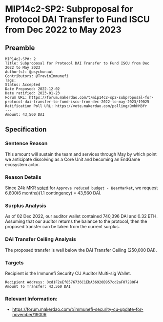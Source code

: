 # MIP14c2-SP2: Subproposal for Protocol DAI Transfer to Fund ISCU from Dec 2022 to May 2023

## Preamble

```
MIP14c2-SP#: 2
Title: Subproposal for Protocol DAI Transfer to Fund ISCU from Dec 2022 to May 2023
Author(s): @psychonaut
Contributors: @TravinImmunefi
Tags: 
Status: Accepted
Date Proposed: 2022-12-02
Date ratified: 2023-01-23
Forum URL: https://forum.makerdao.com/t/mip14c2-sp2-subproposal-for-protocol-dai-transfer-to-fund-iscu-from-dec-2022-to-may-2023/19025
Ratification Poll URL: https://vote.makerdao.com/polling/QmbHM3fr
---
Amount: 43,560 DAI
```

## Specification 

### Sentence Reason

This amount will sustain the team and services through May by which point we anticipate dissolving as a Core Unit and becoming an EndGame ecosystem actor.
    
### Reason Details

Since 24k MKR [voted](https://vote.makerdao.com/polling/QmeYD9nA) for `Approve reduced budget - BearMarket`, we request 6,600(6 months)(1.1 contingency) = 43,560 DAI.

### Surplus Analysis

As of 02 Dec 2022, our auditor wallet contained 740,396 DAI and 0.32 ETH. Assuming that our auditor returns the balance to the protocol, then the proposed transfer can be taken from the current surplus.

### DAI Transfer Ceiling Analysis

The proposed transfer is well below the DAI Transfer Ceiling (250,000 DAI).

### Targets

Recipient is the Immunefi Security CU Auditor Multi-sig Wallet.

```
Recipient Address: 0xd1F2eEf8576736C1EbA36920B957cd2aF07280F4
Amount To Transfer: 43,560 DAI
```

### Relevant Information:

- https://forum.makerdao.com/t/immunefi-security-cu-update-for-november/19006

